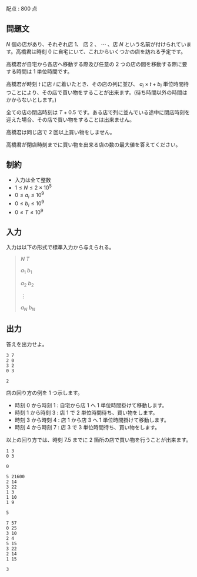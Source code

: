 配点 : $800$ 点

## 問題文

$N$ 個の店があり、それぞれ店 $1$、 店 $2$ 、 $\cdots$ 、店 $N$ という名前が付けられています。高橋君は時刻 $0$ に自宅にいて、これからいくつかの店を訪れる予定です。

高橋君が自宅から各店へ移動する際及び任意の $2$ つの店の間を移動する際に要する時間は $1$ 単位時間です。

高橋君が時刻 $t$ に店 $i$ に着いたとき、その店の列に並び、 $a_i \times t + b_i$ 単位時間待つことにより、その店で買い物をすることが出来ます。(待ち時間以外の時間はかからないとします。)

全ての店の閉店時刻は $T + 0.5$ です。ある店で列に並んでいる途中に閉店時刻を迎えた場合、その店で買い物をすることは出来ません。

高橋君は同じ店で $2$ 回以上買い物をしません。

高橋君が閉店時刻までに買い物を出来る店の数の最大値を答えてください。

## 制約

- 入力は全て整数
- $1 \leq N \leq 2 \times 10^5$
- $0 \leq a_i \leq 10^9$
- $0 \leq b_i \leq 10^9$
- $0 \leq T \leq 10^9$

## 入力

入力は以下の形式で標準入力から与えられる。

> $N$ $T$
> 
> $a_1$ $b_1$
> 
> $a_2$ $b_2$
> 
> $\vdots$
> 
> $a_N$ $b_N$

## 出力

答えを出力せよ。

```input1
3 7
2 0
3 2
0 3
```

```output1
2
```

店の回り方の例を $1$ つ示します。

- 時刻 $0$ から時刻 $1$ : 自宅から店 $1$ へ $1$ 単位時間掛けて移動します。
- 時刻 $1$ から時刻 $3$ : 店 $1$ で $2$ 単位時間待ち、買い物をします。
- 時刻 $3$ から時刻 $4$ : 店 $1$ から店 $3$ へ $1$ 単位時間掛けて移動します。
- 時刻 $4$ から時刻 $7$ : 店 $3$ で $3$ 単位時間待ち、買い物をします。

以上の回り方では、時刻 $7.5$ までに $2$ 箇所の店で買い物を行うことが出来ます。

```input2
1 3
0 3
```

```output2
0
```

```input3
5 21600
2 14
3 22
1 3
1 10
1 9
```

```output3
5
```

```input4
7 57
0 25
3 10
2 4
5 15
3 22
2 14
1 15
```

```output4
3
```